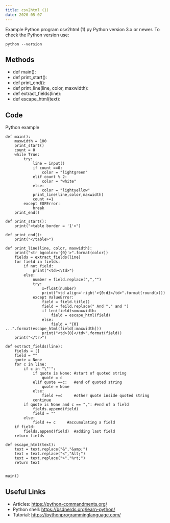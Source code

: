 ```yaml
---
title: csv2html (1)
date: 2020-05-07
---
```

Example Python program csv2html (1).py
Python version 3.x or newer.
To check the Python version use:

    python --version


## Methods

* def main():
* def print_start():
* def print_end():
* def print_line(line, color, maxwidth):
* def extract_fields(line):
* def escape_html(text):

## Code

Python example

    def main():
        maxwidth = 100
        print_start()
        count = 0
        while True:
            try:
                line = input()
                if count ==0:
                    color = "lightgreen"
                elif count % 2:
                    color = "white"
                else:
                    color = "lightyellow"
                print_line(line,color,maxwidth)
                count +=1
            except EOFError:
                break
        print_end()
        
    def print_start():
        print("<table border = '1'>")
        
    def print_end():
        print("</table>")
    
    def print_line(line, color, maxwidth):
        print("<tr bgcolor='{0}'>".format(color))
        fields = extract_fields(line)
        for field in fields:
            if not field:
                print("<td><\td>")
            else:
                number = field.replace(",","")
                try:
                    x=float(number)
                    print("<td align='right'>{0:d}</td>".format(round(x)))
                except ValueError:
                    field = field.title()
                    field = feild.replace(" And "," and ")
                    if len(field)<=maxwidth:
                        field = escape_html(field)
                    else:
                        field = "{0} ...".format(escape_html(field[:maxwidth]))
                    print("<td>{0}</td>".format(field))
        print("</tr>")
        
    def extract_fields(line):
        fields = []
        field = ""
        quote = None
        for c in line:
            if c in "\"'":
                if quote is None: #start of quoted string 
                    quote = c
                elif quote ==c:   #end of quoted string
                    quote = None
                else:
                    field +=c     #other quote inside quoted string
                continue
            if quote is None and c == ",": #end of a field 
                fields.append(field)
                field = ""
            else:
                field += c     #accumulating a field
        if field:
            fields.append(field)  #adding last field
        return fields
    
    def escape_html(text):
        text = text.replace("&","&amp;")
        text = text.replace("<","&lt;")
        text = text.replace(">","%rt;")
        return text
    
    
    main()    

## Useful Links

- Articles: https://python-commandments.org/
- Python shell: https://bsdnerds.org/learn-python/
- Tutorial: https://pythonprogramminglanguage.com/
